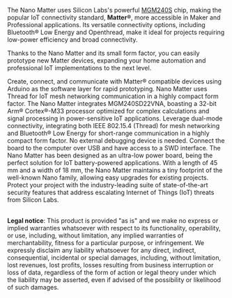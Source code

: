 <FeatureDescription>

The Nano Matter uses Silicon Labs's powerful [MGM240S](https://www.silabs.com/documents/public/data-sheets/mgm240s-datasheet.pdf) chip, making the popular IoT connectivity standard, **Matter®**, more accessible in Maker and Professional applications. Its versatile connectivity options, including Bluetooth® Low Energy and Openthread, make it ideal for projects requiring low-power efficiency and broad connectivity.

Thanks to the Nano Matter and its small form factor, you can easily prototype new Matter devices, expanding your home automation and professional IoT implementations to the next level.

</FeatureDescription>

<FeatureList>
  <Feature title="Matter® Ready" image="core">
    Create, connect, and communicate with Matter® compatible devices using Arduino as the software layer for rapid prototyping.
    <FeatureWrapper>
      <FeatureLink title="Matter Specification" url="https://csa-iot.org/all-solutions/matter/" download blank/>
    </FeatureWrapper>
  </Feature>

  <Feature title="OpenThread®" image="communication">
    Nano Matter uses Thread for IoT mesh networking communication in a highly compact form factor.
    <FeatureWrapper>
      <FeatureLink title="OpenThread" url="https://openthread.io/" download blank/>
    </FeatureWrapper>
  </Feature>

  <Feature title="MGM240SD22VNA 32-bit Arm® Cortex®-M33" image="mcu">
    The Nano Matter integrates MGM240SD22VNA, boasting a 32-bit Arm® Cortex®-M33 processor optimized for complex calculations and signal processing in power-sensitive IoT applications.
    <FeatureWrapper>
      <FeatureLink title="Datasheet" url="https://www.silabs.com/documents/public/data-sheets/mgm240s-datasheet.pdf" download blank/>
    </FeatureWrapper>
  </Feature>

  <Feature title="Bluetooth® connectivity" image="bluetooth">
    Leverage dual-mode connectivity, integrating both IEEE 802.15.4 (Thread) for mesh networking and Bluetooth® Low Energy for short-range communication in a highly compact form factor.
    <FeatureWrapper>
      <FeatureLink title="Bluetooth®" url="https://www.bluetooth.com/" download blank/>
    </FeatureWrapper>
  </Feature>

  <Feature title="Debugging over USB" image="usb">
    No external debugging device is needed. Connect the board to the computer over USB and have access to a SWD interface. 
  </Feature>

  <Feature title="Low power consumption" image="power">
    The Nano Matter has been designed as an ultra-low power board, being the perfect solution for IoT battery-powered applications.
  </Feature>

  <Feature title="Tiny footprint" image="nano-form-factor">
    With a length of 45 mm and a width of 18 mm, the Nano Matter maintains a tiny footprint of the well-known Nano family, allowing easy upgrades for existing projects.
  </Feature>

  <Feature title="Secure Vault technology enabled" image="crypto-chip">
    Protect your project with the industry-leading suite of state-of-the-art security features that address escalating Internet of Things (IoT) threats from Silicon Labs.
  </Feature>


</FeatureList>

<FeatureDescription>
  <br></br>

  **Legal notice**: This product is provided "as is" and we make no express or implied warranties whatsoever with respect to its functionality, operability, or use, including, without limitation, any implied warranties of merchantability, fitness for a particular purpose, or infringement. We expressly disclaim any liability whatsoever for any direct, indirect, consequential, incidental or special damages, including, without limitation, lost revenues, lost profits, losses resulting from business interruption or loss of data, regardless of the form of action or legal theory under which the liability may be asserted, even if advised of the possibility or likelihood of such damages.

</FeatureDescription>
